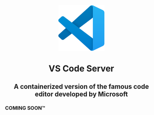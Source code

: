 <h1>
  <p align="center" width="100%">
    <img width="30%" src="../.recursos/img/logos/vscode.png">
    </br></br>
    VS Code Server
  </p> 
</h1>

<h2> 
  <p align="center" width="100%">
    A containerized version of the famous code editor developed by Microsoft
  </p>
</h2>

### COMING SOON™
